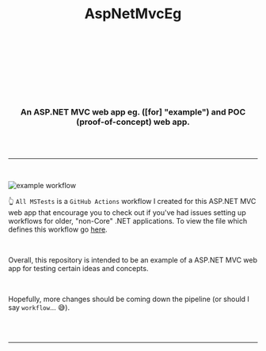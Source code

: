 <h1 align=center>
  <br />
  <br />
  
  <b> AspNetMvcEg </b>

  <br />
  <br />

</h1>

<br />
<br />

<h3 align=center>
  An ASP.NET MVC web app eg. ([for] "example") and POC (proof-of-concept) web app. 
</h3>

<br />
<br />

<hr>

<br />

![example workflow](https://github.com/pjnalls/AspNetMvcEg/actions/workflows/AspNetMvcCI.yml/badge.svg)

👆 `All MSTests` is a `GitHub Actions` workflow I created for this ASP.NET MVC web app that encourage you to check out if you've had issues setting up workflows for older, "non-Core" .NET applications. To view the file which defines this workflow go [here](https://github.com/pjnalls/AspNetMvcEg/blob/main/.github/workflows/AspNetMvcCI.yml).

<br />

Overall, this repository is intended to be an example of a ASP.NET MVC web app for testing certain ideas and concepts.

<br />

Hopefully, more changes should be coming down the pipeline (or should I say `workflow`... 😅).

<br />
<br />

<hr>

<br />
